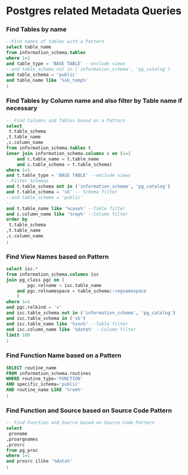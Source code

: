 # Postgres related Metadata Queries

### Find Tables by name
```sql
--Find names of tables with a Pattern
select table_name
from information_schema.tables
where 1=1
and table_type = 'BASE TABLE' --exclude views
--and table_schema not in ('information_schema', 'pg_catalog')
and table_schema = 'public'
and table_name like '%sk_temp%'
;
```
### Find Tables by Column name and also filter by Table name if necessary
```sql
-- Find Columns and Tables based on a Pattern
select 
 t.table_schema
,t.table_name
,c.column_name
from information_schema.tables t
inner join information_schema.columns c on (1=1
    and c.table_name = t.table_name 
    and c.table_schema = t.table_schema)
where 1=1
and t.table_type = 'BASE TABLE' --exclude views
--Filter Schemas
and t.table_schema not in ('information_schema', 'pg_catalog')
and t.table_schema = 'sk' -- Schema filter
--and table_schema = 'public'
--
and t.table_name like '%case%' --Table filter
and c.column_name like '%rep%' --Column filter
order by 
 t.table_schema
,t.table_name
,c.column_name
;

```

### Find View Names based on Pattern
```sql
select isc.*
from information_schema.columns isc
join pg_class pgc on (
        pgc.relname = isc.table_name
    and pgc.relnamespace = table_schema::regnamespace
    )
where 1=1 
and pgc.relkind = 'v'
and isc.table_schema not in ('information_schema', 'pg_catalog')
and isc.table_schema in ('sb')
and isc.table_name like '%inv%' --Table filter
and isc.column_name like '%date%' --Column filter
limit 100
;
```

### Find Function Name based on a Pattern
```sql
SELECT routine_name 
FROM information_schema.routines 
WHERE routine_type='FUNCTION' 
AND specific_schema='public' 
AND routine_name LIKE '%rem%'
;
```

### Find Function and Source based on Source Code Pattern
```sql
-- Find Function and Source based on Source Code Pattern
select 
 proname
,proargnames
,prosrc
from pg_proc
where 1=1 
and prosrc ilike '%data%'
;
```
